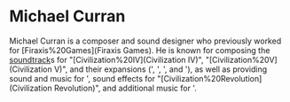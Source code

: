 # Michael Curran

Michael Curran is a composer and sound designer who previously worked for [Firaxis%20Games](Firaxis Games). He is known for composing the [soundtrack](soundtrack)s for "[Civilization%20IV](Civilization IV)", "[Civilization%20V](Civilization V)", and their expansions (', ', ', and '), as well as providing sound and music for ', sound effects for "[Civilization%20Revolution](Civilization Revolution)", and additional music for '.